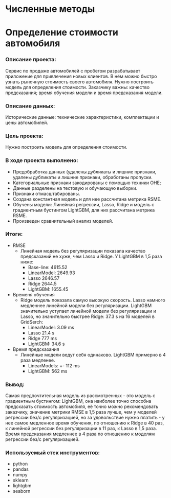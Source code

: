 # Численные методы
# Определение стоимости автомобиля 
### Описание проекта:
Сервис по продаже автомобилей с пробегом разрабатывает приложение для привлечения новых клиентов. В нём можно быстро узнать рыночную стоимость своего автомобиля. Нужно построить модель для определения стоимости. Заказчику важны: качество предсказания; время обучения модели и время предсказания модели.
### Описание данных:
Исторические данные: технические характеристики, комплектации и цены автомобилей.
### Цель проекта: 
Нужно построить модель для определения стоимости.
### В ходе проекта выполнено:
- Предобработка данных (удалены дубликаты и лишние признаки, удалены дубликаты и лишние признаки, обработаны пропуски.
- Категориальные признаки закодированы с помощью техники OHE;
- Данные разделены на тестовую и обучающую выборки.
- Признаки отмасштабированы.
- Создана константная модель и для нее рассчитана метрика RSME. 
- Обучены модели: Линейная регрессии, Lasso, Ridge и модель с градиентным бустингом LightGBM, для них рассчитана метрика RSME. 
- Произведен сравнительный анализ моделей.
### Итоги: 
- RMSE
    - Линейная модель без регуляризации показала качество предсказаний не хуже, чем Lasso и Ridge. У LightGBM в 1,5 раза ниже:
        - Base-line: 4615.52
        - LinearModel: 2649.93
        - Lasso 2646.57
        - Ridge 2644.5
        - LightGBM: 1655.45
- Временя обучения
    - Ridge модель показала самую высокую скорость. Lasso намного медленнее линейной модели без регуляризации. LightGBM значительно уступает линейной модели без регуляризации и Lasso, но значительно быстрее Ridge: 37.3 s на 16 моделей в GridSerch:
        - LinearModel: 3.09 ms
        - Lasso 21.4 s
        - Ridge 777 ms
        - LightGBM: 34.6 s
- Время предсказания
    - Линейные модели ведут себя одинаково. LightGBM примерно в 4 раза медленее.
        - LinearModels: +- 112 ms
        - LightGBM: 562 ms
### Вывод:
Самая предпочтительная модель из рассмотренных - это модель с градиентным бустингом: LightGBM, она наиболее точно способна предсказать стоимость автомобиля, её точно можно рекомендовать заказчику, значение метрики RMSE в 1,5 раза лучше, чем у моделей регрессии без/с регуляризацией, но за удовольствие нужно платить - у нее самое медленное время обучения, по отношению к Ridge в 40 раз, к линейной регрессии без регуляризации в 11 раз, к Lasso в 1,5 раза. Время предсказания медленнее в 4 раза по отношению к моделям регрессии без/с регуляризацией.
### Используемый стек инструментов:
- python
- pandas
- numpy
- sklearn
- lightgbm
- seaborn
